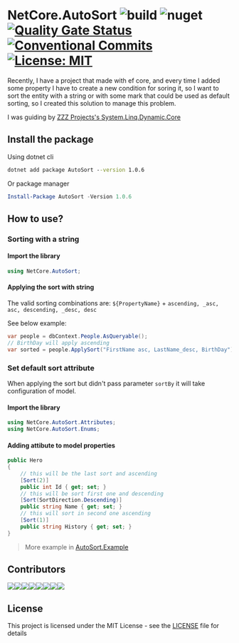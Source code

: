 # NetCore.AutoSort ![build](https://github.com/ming-tsai/NetCore.AutoSort/workflows/build/badge.svg) ![nuget](https://github.com/ming-tsai/NetCore.AutoSort/workflows/nuget/badge.svg) [![Quality Gate Status](https://sonarcloud.io/api/project_badges/measure?project=ming-tsai_NetCore.AutoSort&metric=alert_status)](https://sonarcloud.io/dashboard?id=ming-tsai_NetCore.AutoSort) [![Conventional Commits](https://img.shields.io/badge/Conventional%20Commits-1.0.0-yellow.svg)](https://conventionalcommits.org) [![License: MIT](https://img.shields.io/badge/License-MIT-yellow.svg)](https://opensource.org/licenses/MIT)

Recently, I have a project that made with ef core, and every time I added some property I have to create a new condition for soring it,  so I want to sort the entity with a string or with some mark that could be used as default sorting, so I created this solution to manage this problem.

I was guiding by [ZZZ Projects's System.Linq.Dynamic.Core](https://github.com/zzzprojects/System.Linq.Dynamic.Core)

## Install the package
Using dotnet cli
```cmd
dotnet add package AutoSort --version 1.0.6
```
Or package manager
```powershell
Install-Package AutoSort -Version 1.0.6
```

## How to use?
### Sorting with a string
#### Import the library
```csharp
using NetCore.AutoSort;
```
#### Applying the sort with string
The valid sorting combinations are: `${PropertyName}` + `ascending, _asc, asc, descending, _desc, desc`

See below example:
```csharp
var people = dbContext.People.AsQueryable();
// BirthDay will apply ascending
var sorted = people.ApplySort("FirstName asc, LastName_desc, BirthDay");
```
### Set default sort attribute
When applying the sort but didn't pass parameter `sortBy` it will take configuration of model.

#### Import the library
```csharp
using NetCore.AutoSort.Attributes;
using NetCore.AutoSort.Enums;
```
#### Adding attibute to model properties
```csharp
public Hero
{
    // this will be the last sort and ascending
    [Sort(2)]
    public int Id { get; set; }
    // this will be sort first one and descending
    [Sort(SortDirection.Descending)]
    public string Name { get; set; }
    // this will sort in second one ascending
    [Sort(1)]
    public string History { get; set; }
}
```

> More example in [AutoSort.Example](https://github.com/ming-tsai/NetCore.AutoSort/blob/master/src/NetCore.AutoSort.Example/Program.cs)
## Contributors
[![](https://sourcerer.io/fame/ming-tsai/ming-tsai/NetCore.AutoSort/images/0)](https://sourcerer.io/fame/ming-tsai/ming-tsai/NetCore.AutoSort/links/0)[![](https://sourcerer.io/fame/ming-tsai/ming-tsai/NetCore.AutoSort/images/1)](https://sourcerer.io/fame/ming-tsai/ming-tsai/NetCore.AutoSort/links/1)[![](https://sourcerer.io/fame/ming-tsai/ming-tsai/NetCore.AutoSort/images/2)](https://sourcerer.io/fame/ming-tsai/ming-tsai/NetCore.AutoSort/links/2)[![](https://sourcerer.io/fame/ming-tsai/ming-tsai/NetCore.AutoSort/images/3)](https://sourcerer.io/fame/ming-tsai/ming-tsai/NetCore.AutoSort/links/3)[![](https://sourcerer.io/fame/ming-tsai/ming-tsai/NetCore.AutoSort/images/4)](https://sourcerer.io/fame/ming-tsai/ming-tsai/NetCore.AutoSort/links/4)[![](https://sourcerer.io/fame/ming-tsai/ming-tsai/NetCore.AutoSort/images/5)](https://sourcerer.io/fame/ming-tsai/ming-tsai/NetCore.AutoSort/links/5)[![](https://sourcerer.io/fame/ming-tsai/ming-tsai/NetCore.AutoSort/images/6)](https://sourcerer.io/fame/ming-tsai/ming-tsai/NetCore.AutoSort/links/6)[![](https://sourcerer.io/fame/ming-tsai/ming-tsai/NetCore.AutoSort/images/7)](https://sourcerer.io/fame/ming-tsai/ming-tsai/NetCore.AutoSort/links/7)
## License
This project is licensed under the MIT License - see the [LICENSE](./LICENSE) file for details
